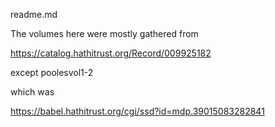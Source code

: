 readme.md

The volumes here were mostly gathered from

https://catalog.hathitrust.org/Record/009925182

except poolesvol1-2

which was

https://babel.hathitrust.org/cgi/ssd?id=mdp.39015083282841